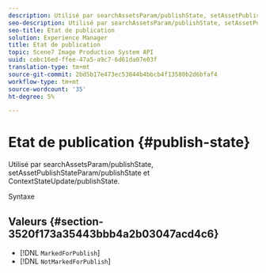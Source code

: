 ```yaml
---
description: Utilisé par searchAssetsParam/publishState, setAssetPublishStateParam/publishState et ContextStateUpdate/publishState.
seo-description: Utilisé par searchAssetsParam/publishState, setAssetPublishStateParam/publishState et ContextStateUpdate/publishState.
seo-title: Etat de publication
solution: Experience Manager
title: Etat de publication
topic: Scene7 Image Production System API
uuid: cebc16ed-ffee-47a5-a9c7-6d61da07e03f
translation-type: tm+mt
source-git-commit: 2bd5b17e473ec53844b4bbcb4f13580b2d6bfaf4
workflow-type: tm+mt
source-wordcount: '35'
ht-degree: 5%

---
```



# Etat de publication {#publish-state}

Utilisé par searchAssetsParam/publishState, setAssetPublishStateParam/publishState et ContextStateUpdate/publishState.

Syntaxe

## Valeurs {#section-3520f173a35443bbb4a2b03047acd4c6}

* [!DNL `MarkedForPublish`]
* [!DNL `NotMarkedForPublish`]

